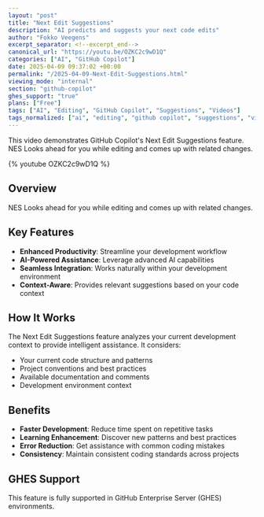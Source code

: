 ```yaml
---
layout: "post"
title: "Next Edit Suggestions"
description: "AI predicts and suggests your next code edits"
author: "Fokko Veegens"
excerpt_separator: <!--excerpt_end-->
canonical_url: "https://youtu.be/OZKC2c9wD1Q"
categories: ["AI", "GitHub Copilot"]
date: 2025-04-09 09:37:02 +00:00
permalink: "/2025-04-09-Next-Edit-Suggestions.html"
viewing_mode: "internal"
section: "github-copilot"
ghes_support: "true"
plans: ["Free"]
tags: ["AI", "Editing", "GitHub Copilot", "Suggestions", "Videos"]
tags_normalized: ["ai", "editing", "github copilot", "suggestions", "videos"]
---
```


This video demonstrates GitHub Copilot's Next Edit Suggestions feature. NES Looks ahead for you while editing and comes up with related changes.<!--excerpt_end-->

{% youtube OZKC2c9wD1Q %}

## Overview

NES Looks ahead for you while editing and comes up with related changes.

## Key Features

- **Enhanced Productivity**: Streamline your development workflow
- **AI-Powered Assistance**: Leverage advanced AI capabilities
- **Seamless Integration**: Works naturally within your development environment
- **Context-Aware**: Provides relevant suggestions based on your code context

## How It Works

The Next Edit Suggestions feature analyzes your current development context to provide intelligent assistance. It considers:

- Your current code structure and patterns
- Project conventions and best practices
- Available documentation and comments
- Development environment context

## Benefits

- **Faster Development**: Reduce time spent on repetitive tasks
- **Learning Enhancement**: Discover new patterns and best practices
- **Error Reduction**: Get assistance with common coding mistakes
- **Consistency**: Maintain consistent coding standards across projects

## GHES Support

This feature is fully supported in GitHub Enterprise Server (GHES) environments.
